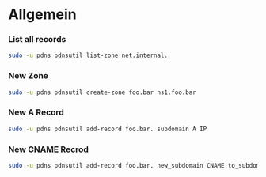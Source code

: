 # Allgemein

### List all records
```bash
sudo -u pdns pdnsutil list-zone net.internal.
```

### New Zone

```bash
sudo -u pdns pdnsutil create-zone foo.bar ns1.foo.bar
```
### New A Record
```bash
sudo -u pdns pdnsutil add-record foo.bar. subdomain A IP
```
### New CNAME Recrod
```bash
sudo -u pdns pdnsutil add-record foo.bar. new_subdomain CNAME to_subdomain
```

